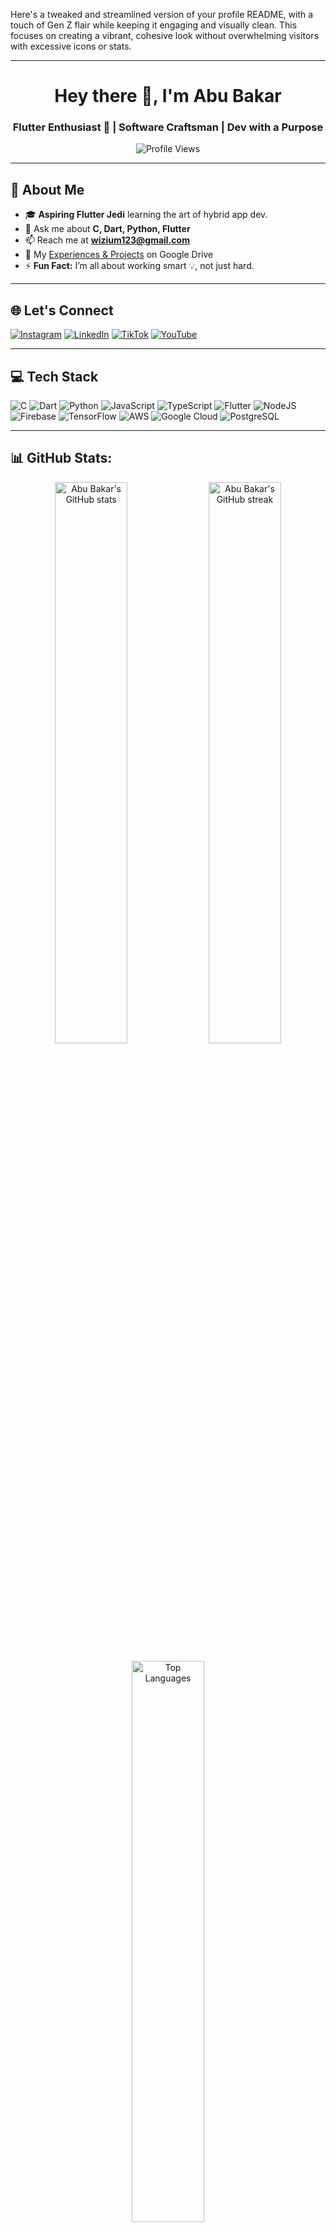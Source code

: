 Here's a tweaked and streamlined version of your profile README, with a touch of Gen Z flair while keeping it engaging and visually clean. This focuses on creating a vibrant, cohesive look without overwhelming visitors with excessive icons or stats.

---

<h1 align="center">Hey there 👋, I'm Abu Bakar</h1>
<h3 align="center">Flutter Enthusiast 🚀 | Software Craftsman | Dev with a Purpose</h3>

<p align="center"> <img src="https://komarev.com/ghpvc/?username=abubakarl&label=Profile%20Views&color=29B6F6&style=flat" alt="Profile Views" /> </p>

---

## 🚀 About Me
- 🎓 **Aspiring Flutter Jedi** learning the art of hybrid app dev.
- 💬 Ask me about **C, Dart, Python, Flutter**
- 📫 Reach me at **wizium123@gmail.com**
- 📄 My [Experiences & Projects](https://drive.google.com/file/d/1nUrA2vKKByi6SvwCakihjVwDR9tQV8sx/view?usp=drivesdk) on Google Drive
- ⚡ **Fun Fact:** I’m all about working smart 💡, not just hard.

---

## 🌐 Let's Connect
[![Instagram](https://img.shields.io/badge/Instagram-%23E4405F.svg?logo=Instagram&logoColor=white)](https://instagram.com/abubakar.code) 
[![LinkedIn](https://img.shields.io/badge/LinkedIn-%230077B5.svg?logo=linkedin&logoColor=white)](https://linkedin.com/in/Abubakarl) 
[![TikTok](https://img.shields.io/badge/TikTok-%23000000.svg?logo=TikTok&logoColor=white)](https://tiktok.com/@abubakarcodes) 
[![YouTube](https://img.shields.io/badge/YouTube-%23FF0000.svg?logo=YouTube&logoColor=white)](https://youtube.com/@abubakar-codes) 

---

## 💻 Tech Stack

![C](https://img.shields.io/badge/c-%2300599C.svg?style=plastic&logo=c&logoColor=white)
![Dart](https://img.shields.io/badge/dart-%230175C2.svg?style=plastic&logo=dart&logoColor=white)
![Python](https://img.shields.io/badge/python-3670A0?style=plastic&logo=python&logoColor=ffdd54)
![JavaScript](https://img.shields.io/badge/javascript-%23323330.svg?style=plastic&logo=javascript&logoColor=%23F7DF1E)
![TypeScript](https://img.shields.io/badge/typescript-%23007ACC.svg?style=plastic&logo=typescript&logoColor=white)
![Flutter](https://img.shields.io/badge/Flutter-%2302569B.svg?style=plastic&logo=Flutter&logoColor=white)
![NodeJS](https://img.shields.io/badge/node.js-6DA55F?style=plastic&logo=node.js&logoColor=white)
![Firebase](https://img.shields.io/badge/firebase-%23039BE5.svg?style=plastic&logo=firebase)
![TensorFlow](https://img.shields.io/badge/TensorFlow-%23FF6F00.svg?style=plastic&logo=TensorFlow&logoColor=white)
![AWS](https://img.shields.io/badge/AWS-%23FF9900.svg?style=plastic&logo=amazon-aws&logoColor=white)
![Google Cloud](https://img.shields.io/badge/GoogleCloud-%234285F4.svg?style=plastic&logo=google-cloud&logoColor=white)
![PostgreSQL](https://img.shields.io/badge/postgres-%23316192.svg?style=plastic&logo=postgresql&logoColor=white)

---

## 📊 GitHub Stats:
<p align="center">
  <img src="https://github-readme-stats.vercel.app/api?username=abubakarl&theme=radical&hide_border=true&include_all_commits=false&count_private=false" width="48%" alt="Abu Bakar's GitHub stats" />
  <img src="https://github-readme-streak-stats.herokuapp.com/?user=abubakarl&theme=radical&hide_border=true" width="48%" alt="Abu Bakar's GitHub streak" />
</p>

<p align="center">
  <img src="https://github-readme-stats.vercel.app/api/top-langs/?username=abubakarl&theme=radical&hide_border=true&include_all_commits=false&count_private=false&layout=compact" width="48%" alt="Top Languages" />
</p>

---

### ✍️ Quote of the Day
![Quote](https://quotes-github-readme.vercel.app/api?type=horizontal&theme=radical)

---

<p align="center">
    <a href="https://visitcount.itsvg.in" target="_blank"><img src="https://visitcount.itsvg.in/api?id=abubakarl&icon=5&color=6" alt="Visit Count"></a>
</p>

<!-- Generated with ❤️ by GPRM ( https://gprm.itsvg.in ) -->

---

This keeps your profile visually dynamic without clutter, emphasizes your skills, and includes a fun aesthetic touch, making it engaging for Gen Z viewers!
